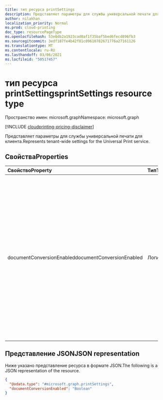 ```yaml
---
title: тип ресурса printSettings
description: Представляет параметры для службы универсальной печати для клиента.
author: nilakhan
localization_priority: Normal
ms.prod: cloud-printing
doc_type: resourcePageType
ms.openlocfilehash: 53e0db2a1923cad0af1f35baf5bed6fecd896fb3
ms.sourcegitcommit: 3edf187fe4b42f81c09610782671776a27161126
ms.translationtype: MT
ms.contentlocale: ru-RU
ms.lasthandoff: 03/06/2021
ms.locfileid: "50517457"
---
```

# <a name="printsettings-resource-type"></a><span data-ttu-id="37b8d-103">тип ресурса printSettings</span><span class="sxs-lookup"><span data-stu-id="37b8d-103">printSettings resource type</span></span>

<span data-ttu-id="37b8d-104">Пространство имен: microsoft.graph</span><span class="sxs-lookup"><span data-stu-id="37b8d-104">Namespace: microsoft.graph</span></span>

[!INCLUDE [cloudprinting-pricing-disclaimer](../../includes/cloudprinting-pricing-disclaimer.md)]

<span data-ttu-id="37b8d-105">Представляет параметры для службы универсальной печати для клиента.</span><span class="sxs-lookup"><span data-stu-id="37b8d-105">Represents tenant-wide settings for the Universal Print service.</span></span>

## <a name="properties"></a><span data-ttu-id="37b8d-106">Свойства</span><span class="sxs-lookup"><span data-stu-id="37b8d-106">Properties</span></span>
|<span data-ttu-id="37b8d-107">Свойство</span><span class="sxs-lookup"><span data-stu-id="37b8d-107">Property</span></span>|<span data-ttu-id="37b8d-108">Тип</span><span class="sxs-lookup"><span data-stu-id="37b8d-108">Type</span></span>|<span data-ttu-id="37b8d-109">Описание</span><span class="sxs-lookup"><span data-stu-id="37b8d-109">Description</span></span>|
|:---|:---|:---|
|<span data-ttu-id="37b8d-110">documentConversionEnabled</span><span class="sxs-lookup"><span data-stu-id="37b8d-110">documentConversionEnabled</span></span>|<span data-ttu-id="37b8d-111">Логический</span><span class="sxs-lookup"><span data-stu-id="37b8d-111">Boolean</span></span>|<span data-ttu-id="37b8d-112">Указывает, включено ли преобразование документов для клиента.</span><span class="sxs-lookup"><span data-stu-id="37b8d-112">Specifies whether document conversion is enabled for the tenant.</span></span> <span data-ttu-id="37b8d-113">Если преобразование документов включено, служба универсальной печати автоматически преобразует документы в формат, совместимый с принтером (xps to pdf) при необходимости.</span><span class="sxs-lookup"><span data-stu-id="37b8d-113">If document conversion is enabled, Universal Print service will automatically convert documents into a format compatible with the printer (xps to pdf) when needed.</span></span>|

## <a name="json-representation"></a><span data-ttu-id="37b8d-114">Представление JSON</span><span class="sxs-lookup"><span data-stu-id="37b8d-114">JSON representation</span></span>
<span data-ttu-id="37b8d-115">Ниже указано представление ресурса в формате JSON.</span><span class="sxs-lookup"><span data-stu-id="37b8d-115">The following is a JSON representation of the resource.</span></span>
<!-- {
  "blockType": "resource",
  "@odata.type": "microsoft.graph.printSettings"
}
-->
``` json
{
  "@odata.type": "#microsoft.graph.printSettings",
  "documentConversionEnabled": "Boolean"
}
```


